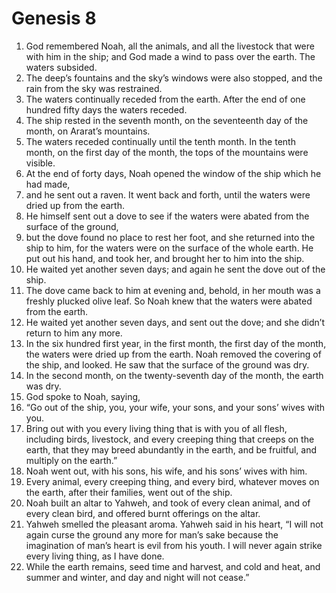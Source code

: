 
# Genesis 8
1. God remembered Noah, all the animals, and all the livestock that were with him in the ship; and God made a wind to pass over the earth. The waters subsided. 
2. The deep’s fountains and the sky’s windows were also stopped, and the rain from the sky was restrained. 
3. The waters continually receded from the earth. After the end of one hundred fifty days the waters receded. 
4. The ship rested in the seventh month, on the seventeenth day of the month, on Ararat’s mountains. 
5. The waters receded continually until the tenth month. In the tenth month, on the first day of the month, the tops of the mountains were visible. 
6. At the end of forty days, Noah opened the window of the ship which he had made, 
7. and he sent out a raven. It went back and forth, until the waters were dried up from the earth. 
8. He himself sent out a dove to see if the waters were abated from the surface of the ground, 
9. but the dove found no place to rest her foot, and she returned into the ship to him, for the waters were on the surface of the whole earth. He put out his hand, and took her, and brought her to him into the ship. 
10. He waited yet another seven days; and again he sent the dove out of the ship. 
11. The dove came back to him at evening and, behold, in her mouth was a freshly plucked olive leaf. So Noah knew that the waters were abated from the earth. 
12. He waited yet another seven days, and sent out the dove; and she didn’t return to him any more. 
13. In the six hundred first year, in the first month, the first day of the month, the waters were dried up from the earth. Noah removed the covering of the ship, and looked. He saw that the surface of the ground was dry. 
14. In the second month, on the twenty-seventh day of the month, the earth was dry. 
15. God spoke to Noah, saying, 
16. “Go out of the ship, you, your wife, your sons, and your sons’ wives with you. 
17. Bring out with you every living thing that is with you of all flesh, including birds, livestock, and every creeping thing that creeps on the earth, that they may breed abundantly in the earth, and be fruitful, and multiply on the earth.” 
18. Noah went out, with his sons, his wife, and his sons’ wives with him. 
19. Every animal, every creeping thing, and every bird, whatever moves on the earth, after their families, went out of the ship. 
20. Noah built an altar to Yahweh, and took of every clean animal, and of every clean bird, and offered burnt offerings on the altar. 
21. Yahweh smelled the pleasant aroma. Yahweh said in his heart, “I will not again curse the ground any more for man’s sake because the imagination of man’s heart is evil from his youth. I will never again strike every living thing, as I have done. 
22. While the earth remains, seed time and harvest, and cold and heat, and summer and winter, and day and night will not cease.” 
